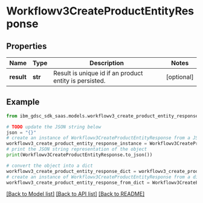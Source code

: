 # Workflowv3CreateProductEntityResponse


## Properties

Name | Type | Description | Notes
------------ | ------------- | ------------- | -------------
**result** | **str** | Result is unique id if an product entity is persisted. | [optional] 

## Example

```python
from ibm_gdsc_sdk_saas.models.workflowv3_create_product_entity_response import Workflowv3CreateProductEntityResponse

# TODO update the JSON string below
json = "{}"
# create an instance of Workflowv3CreateProductEntityResponse from a JSON string
workflowv3_create_product_entity_response_instance = Workflowv3CreateProductEntityResponse.from_json(json)
# print the JSON string representation of the object
print(Workflowv3CreateProductEntityResponse.to_json())

# convert the object into a dict
workflowv3_create_product_entity_response_dict = workflowv3_create_product_entity_response_instance.to_dict()
# create an instance of Workflowv3CreateProductEntityResponse from a dict
workflowv3_create_product_entity_response_from_dict = Workflowv3CreateProductEntityResponse.from_dict(workflowv3_create_product_entity_response_dict)
```
[[Back to Model list]](../README.md#documentation-for-models) [[Back to API list]](../README.md#documentation-for-api-endpoints) [[Back to README]](../README.md)


